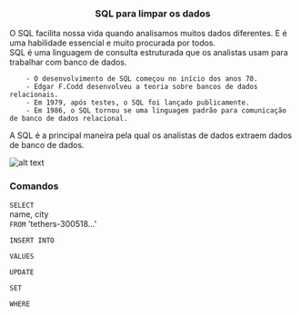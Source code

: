### <center> SQL para limpar os dados </center>

O SQL facilita nossa vida quando analisamos muitos dados diferentes. E é uma habilidade essencial e muito procurada por todos. <br>
SQL é uma linguagem de consulta estruturada que os analistas usam para trabalhar com banco de dados. 

        - O desenvolvimento de SQL começou no início dos anos 70.
        - Edgar F.Codd desenvolveu a teoria sobre bancos de dados relacionais.
        - Em 1979, após testes, o SQL foi lançado publicamente.
        - Em 1986, o SQL tornou se uma linguagem padrão para comunicação de banco de dados relacional.

A SQL é a principal maneira pela qual os analistas de dados extraem dados de banco de dados. <br>

![alt text](<../../Prints/Módulo 4/image.png>)


### Comandos 

`SELECT`<br>
    name,
    city <br>
`FROM`
    'tethers-300518...' <br>

`INSERT INTO` <br>

`VALUES` <br>

`UPDATE` <br>

`SET` <br>

`WHERE` <br>




